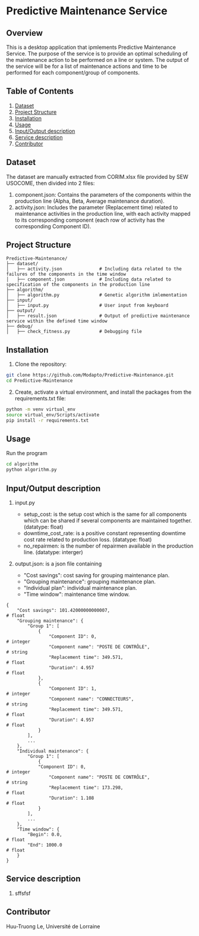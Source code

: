 # Predictive Maintenance Service

## Overview

This is a desktop application that ipmlements Predictive Maintenance Service. The purpose of the service is to provide an optimal scheduling of the maintenance action to be performed on a line or system. The output of the service will be for a list of maintenance actions and time to be performed for each component/group of components.
 
## Table of Contents
1. [Dataset](#dataset)
2. [Project Structure](#project-structure)
3. [Installation](#installation)
4. [Usage](#usage)
5. [Input/Output description](#inout_description)
6. [Service description](#service_description)
7. [Contributor](#contributor)

## Dataset
The dataset are manually extracted from CORIM.xlsx file provided by SEW USOCOME, then divided into 2 files: 
1. component.json: Contains the parameters of the components within the production line (Alpha, Beta, Average maintenance duration).
2. activity.json: Includes the parameter (Replacement time) related to maintenance activities in the production line, with each activity mapped to its corresponding component (each row of activity has the corresponding Component ID).

## Project Structure
```
Predictive-Maintenance/
├── dataset/                       
│   ├── activity.json              # Including data related to the failures of the components in the time window
│   ├── component.json             # Including data related to specification of the components in the production line
├── algorithm/                 
│   ├── algorithm.py               # Genetic algorithm imlementation
├── input/ 
│   ├── input.py                   # User input from keyboard
├── output/                    
│   ├── result.json                # Output of predictive maintenance service within the defined time window
├── debug/                     
│   ├── check_fitness.py           # Debugging file
```

## Installation

1. Clone the repository: 
```bash    
git clone https://github.com/Modapto/Predictive-Maintenance.git
cd Predictive-Maintenance
```
2. Create, activate a virtual environment, and install the packages from the requirements.txt file:
```bash    
python -m venv virtual_env
source virtual_env/Scripts/activate
pip install -r requirements.txt
```

## Usage
Run the program
```bash
cd algorithm
python algorithm.py
```
## Input/Output description
1. input.py
    - setup_cost: is the setup cost which is the same for all components which can be shared if several components are maintained together. (datatype: float)
    - downtime_cost_rate: is a positive constant representing downtime cost rate related to production loss. (datatype: float)
    - no_repairmen: is the number of repairmen available in the production line. (datatype: interger)

2. output.json: is a json file containing
    - "Cost savings": cost saving for grouping maintenance plan.
    - "Grouping maintenance": grouping maintenance plan.
    - "Individual plan": individual maintenance plan.
    - "Time window": maintenance time window.
```
{
    "Cost savings": 101.42000000000007,                                 # float
    "Grouping maintenance": {
        "Group 1": [
            {
                "Component ID": 0,                                      # integer
                "Component name": "POSTE DE CONTRÔLE",                  # string
                "Replacement time": 349.571,                            # float
                "Duration": 4.957                                       # float
            },
            {
                "Component ID": 1,                                      # integer       
                "Component name": "CONNECTEURS",                        # string
                "Replacement time": 349.571,                            # float
                "Duration": 4.957                                       # float
            }
        ],
        ...
    },
    "Individual maintenance": {
        "Group 1": [
            {  
            "Component ID": 0,                                          # integer        
                "Component name": "POSTE DE CONTRÔLE",                  # string
                "Replacement time": 173.298,                            # float
                "Duration": 1.108                                       # float
            }
        ],
        ...
    },
    "Time window": {
        "Begin": 0.0,                                                   # float
        "End": 1000.0                                                   # float
    }
}
```
## Service description
1. sffsfsf

## Contributor

Huu-Truong Le, Université de Lorraine